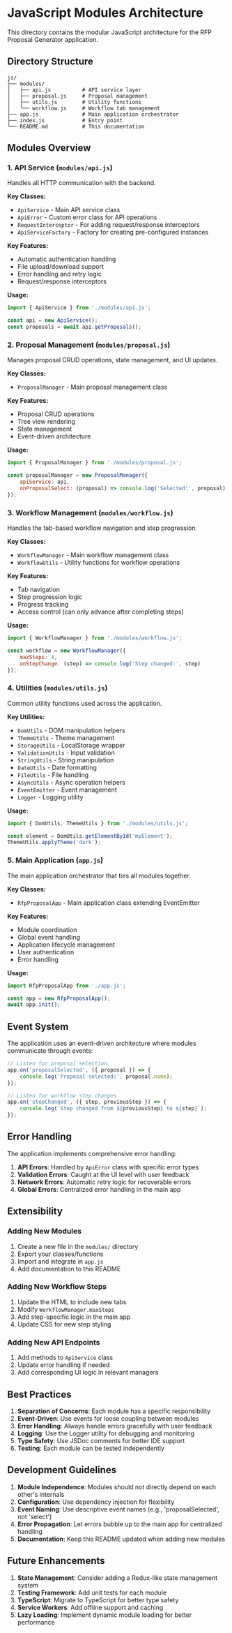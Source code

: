 # JavaScript Modules Architecture

This directory contains the modular JavaScript architecture for the RFP Proposal Generator application.

## Directory Structure

```
js/
├── modules/
│   ├── api.js          # API service layer
│   ├── proposal.js     # Proposal management
│   ├── utils.js        # Utility functions
│   └── workflow.js     # Workflow tab management
├── app.js              # Main application orchestrator
├── index.js            # Entry point
└── README.md           # This documentation
```

## Modules Overview

### 1. API Service (`modules/api.js`)

Handles all HTTP communication with the backend.

**Key Classes:**
- `ApiService` - Main API service class
- `ApiError` - Custom error class for API operations
- `RequestInterceptor` - For adding request/response interceptors
- `ApiServiceFactory` - Factory for creating pre-configured instances

**Key Features:**
- Automatic authentication handling
- File upload/download support
- Error handling and retry logic
- Request/response interceptors

**Usage:**
```javascript
import { ApiService } from './modules/api.js';

const api = new ApiService();
const proposals = await api.getProposals();
```

### 2. Proposal Management (`modules/proposal.js`)

Manages proposal CRUD operations, state management, and UI updates.

**Key Classes:**
- `ProposalManager` - Main proposal management class

**Key Features:**
- Proposal CRUD operations
- Tree view rendering
- State management
- Event-driven architecture

**Usage:**
```javascript
import { ProposalManager } from './modules/proposal.js';

const proposalManager = new ProposalManager({
    apiService: api,
    onProposalSelect: (proposal) => console.log('Selected:', proposal)
});
```

### 3. Workflow Management (`modules/workflow.js`)

Handles the tab-based workflow navigation and step progression.

**Key Classes:**
- `WorkflowManager` - Main workflow management class
- `WorkflowUtils` - Utility functions for workflow operations

**Key Features:**
- Tab navigation
- Step progression logic
- Progress tracking
- Access control (can only advance after completing steps)

**Usage:**
```javascript
import { WorkflowManager } from './modules/workflow.js';

const workflow = new WorkflowManager({
    maxSteps: 4,
    onStepChange: (step) => console.log('Step changed:', step)
});
```

### 4. Utilities (`modules/utils.js`)

Common utility functions used across the application.

**Key Utilities:**
- `DomUtils` - DOM manipulation helpers
- `ThemeUtils` - Theme management
- `StorageUtils` - LocalStorage wrapper
- `ValidationUtils` - Input validation
- `StringUtils` - String manipulation
- `DateUtils` - Date formatting
- `FileUtils` - File handling
- `AsyncUtils` - Async operation helpers
- `EventEmitter` - Event management
- `Logger` - Logging utility

**Usage:**
```javascript
import { DomUtils, ThemeUtils } from './modules/utils.js';

const element = DomUtils.getElementById('myElement');
ThemeUtils.applyTheme('dark');
```

### 5. Main Application (`app.js`)

The main application orchestrator that ties all modules together.

**Key Classes:**
- `RfpProposalApp` - Main application class extending EventEmitter

**Key Features:**
- Module coordination
- Global event handling
- Application lifecycle management
- User authentication
- Error handling

**Usage:**
```javascript
import RfpProposalApp from './app.js';

const app = new RfpProposalApp();
await app.init();
```

## Event System

The application uses an event-driven architecture where modules communicate through events:

```javascript
// Listen for proposal selection
app.on('proposalSelected', ({ proposal }) => {
    console.log('Proposal selected:', proposal.name);
});

// Listen for workflow step changes
app.on('stepChanged', ({ step, previousStep }) => {
    console.log(`Step changed from ${previousStep} to ${step}`);
});
```

## Error Handling

The application implements comprehensive error handling:

1. **API Errors**: Handled by `ApiError` class with specific error types
2. **Validation Errors**: Caught at the UI level with user feedback
3. **Network Errors**: Automatic retry logic for recoverable errors
4. **Global Errors**: Centralized error handling in the main app

## Extensibility

### Adding New Modules

1. Create a new file in the `modules/` directory
2. Export your classes/functions
3. Import and integrate in `app.js`
4. Add documentation to this README

### Adding New Workflow Steps

1. Update the HTML to include new tabs
2. Modify `WorkflowManager.maxSteps`
3. Add step-specific logic in the main app
4. Update CSS for new step styling

### Adding New API Endpoints

1. Add methods to `ApiService` class
2. Update error handling if needed
3. Add corresponding UI logic in relevant managers

## Best Practices

1. **Separation of Concerns**: Each module has a specific responsibility
2. **Event-Driven**: Use events for loose coupling between modules
3. **Error Handling**: Always handle errors gracefully with user feedback
4. **Logging**: Use the Logger utility for debugging and monitoring
5. **Type Safety**: Use JSDoc comments for better IDE support
6. **Testing**: Each module can be tested independently

## Development Guidelines

1. **Module Independence**: Modules should not directly depend on each other's internals
2. **Configuration**: Use dependency injection for flexibility
3. **Event Naming**: Use descriptive event names (e.g., 'proposalSelected', not 'select')
4. **Error Propagation**: Let errors bubble up to the main app for centralized handling
5. **Documentation**: Keep this README updated when adding new modules

## Future Enhancements

1. **State Management**: Consider adding a Redux-like state management system
2. **Testing Framework**: Add unit tests for each module
3. **TypeScript**: Migrate to TypeScript for better type safety
4. **Service Workers**: Add offline support and caching
5. **Lazy Loading**: Implement dynamic module loading for better performance